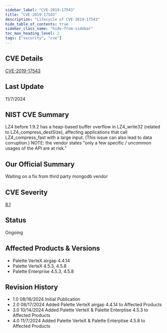 ```yaml
---
sidebar_label: "CVE-2019-17543"
title: "CVE-2019-17543"
description: "Lifecycle of CVE-2019-17543"
hide_table_of_contents: true
sidebar_class_name: "hide-from-sidebar"
toc_max_heading_level: 2
tags: ["security", "cve"]
---
```


## CVE Details

[CVE-2019-17543](https://nvd.nist.gov/vuln/detail/CVE-2019-17543)

## Last Update

11/7/2024

## NIST CVE Summary

LZ4 before 1.9.2 has a heap-based buffer overflow in LZ4_write32 (related to LZ4_compress_destSize), affecting
applications that call LZ4_compress_fast with a large input. (This issue can also lead to data corruption.) NOTE: the
vendor states "only a few specific / uncommon usages of the API are at risk."

## Our Official Summary

Waiting on a fix from third party mongodb vendor

## CVE Severity

[8.1](https://nvd.nist.gov/vuln/detail/CVE-2019-17543)

## Status

Ongoing

## Affected Products & Versions

- Palette VerteX airgap 4.4.14
- Palette VerteX 4.5.3, 4.5.8
- Palette Enterprise 4.5.3, 4.5.8

## Revision History

- 1.0 08/16/2024 Initial Publication
- 2.0 08/17/2024 Added Palette VerteX airgap 4.4.14 to Affected Products
- 3.0 10/14/2024 Added Palette VerteX & Palette Enterptise 4.5.3 to Affected Products
- 4.0 11/7/2024 Added Palette VerteX & Palette Enterptise 4.5.8 to Affected Products
